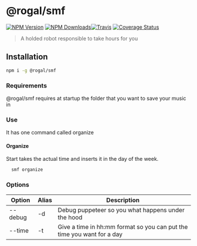 # @rogal/smf
[![NPM Version](https://img.shields.io/npm/v/@rogal/smf.svg)](https://www.npmjs.com/package/@rogal/smf) [![NPM Downloads](https://img.shields.io/npm/dm/@rogal/smf.svg)](https://www.npmjs.com/package/@rogal/smf)[![Travis](https://api.travis-ci.com/gabrielseco/@rogal/smf.svg?branch=master)](https://travis-ci.org/gabrielseco/@rogal/smf) [![Coverage Status](https://coveralls.io/repos/github/gabrielseco/@rogal/smf/badge.svg?branch=master)](https://coveralls.io/github/gabrielseco/@rogal/smf?branch=master)

 > A holded robot responsible to take hours for you


 ## Installation

 ```sh
 npm i -g @rogal/smf
 ``` 


 ### Requirements

@rogal/smf requires at startup the folder that you want to save your music in

 ### Use

It has one command called organize


#### Organize

Start takes the actual time and inserts it in the day of the week.

```sh
  smf organize
```

### Options

| Option | Alias | Description |
| --- | --- | --- |
| --debug | -d | Debug puppeteer so you what happens under the hood |
| --time | -t | Give a time in hh:mm format so you can put the time you want for a day |
